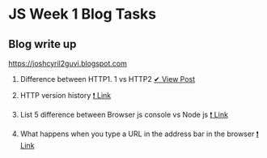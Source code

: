 # JS Week 1 Blog Tasks

## Blog write up
https://joshcyril2guvi.blogspot.com

 1. Difference between HTTP1. 1 vs HTTP2  [✔ View Post](https://joshcyril2guvi.blogspot.com/2021/03/difference-between-http11-vs-http2.html)

 1. HTTP version history [❗ Link]()

 1. List 5 difference between Browser js console vs Node js [❗ Link]()

 1. What happens when you type a URL in the address bar in the browser [❗ Link]()
